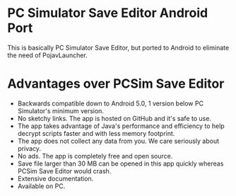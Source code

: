 # PC Simulator Save Editor Android Port

This is basically PC Simulator Save Editor, but ported to Android to eliminate the need of PojavLauncher.

# Advantages over PCSim Save Editor
- Backwards compatible down to Android 5.0, 1 version below PC Simulator's minimum version.
- No sketchy links. The app is hosted on GitHub and it's safe to use.
- The app takes advantage of Java's performance and efficiency to help decrypt scripts faster and with less memory footprint.
- The app does not collect any data from you. We care seriously about privacy.
- No ads. The app is completely free and open source.
- Save file larger than 30 MB can be opened in this app quickly whereas PCSim Save Editor would crash.
- Extensive documentation.
- Available on PC.
